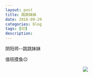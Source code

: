 ```yaml
---
layout: post
title: 跳跳妹妹
date: 2016-09-29
categories: blog
tags: [印]
description: 
---
```


阴阳师--跳跳妹妹

值班摸鱼😐
<center>
    <p><img src="http://i4.pixiv.net/c/600x600/img-master/img/2016/09/28/23/57/26/59213695_p0_master1200.jpg" align="center"></p>
</center>
